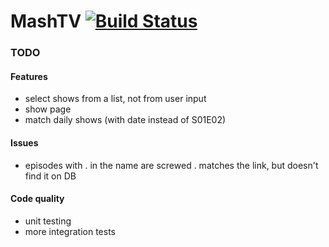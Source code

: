 # MashTV [![Build Status](https://travis-ci.org/ptab/mashtv.svg?branch=master)](https://travis-ci.org/ptab/mashtv)

### TODO
#### Features
* select shows from a list, not from user input
* show page
* match daily shows (with date instead of S01E02)

#### Issues
* episodes with . in the name are screwed . matches the link, but doesn't find it on DB

#### Code quality
* unit testing
* more integration tests
